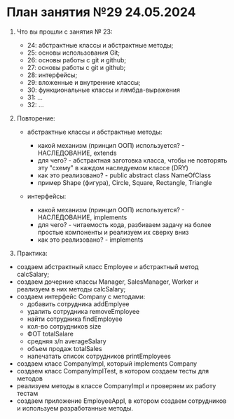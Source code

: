 

# План занятия №29 24.05.2024

1. Что вы прошли с занятия № 23:
   - 24: абстрактные классы и абстрактные методы;
   - 25: основы использования Git;
   - 26: oсновы работы с git и github;
   - 27: основы работы с git и github;
   - 28: интерфейсы;
   - 29: вложенные и внутренние классы;
   - 30: функциональные классы и лямбда-выражения
   - 31: ...
   - 32: ...

2. Повторение:
   - абстрактные классы и абстрактные методы:
     - какой механизм (принцип ООП) используется? - НАСЛЕДОВАНИЕ, extends
     - для чего? - абстрактная заготовка класса, чтобы не повторять эту "схему" в каждом наследуемом классе (DRY)
     - как это реализовано? - public abstract class NameOfClass
     - пример Shape (фигура), Circle, Square, Rectangle, Triangle
     
   - интерфейсы:
     - какой механизм (принцип ООП) используется? - НАСЛЕДОВАНИЕ, implements
     - для чего? - читаемость кода, разбиваем задачу на более простые компоненты и реализуем их сверху вниз
     - как это реализовано? - implements

3. Практика:
- создаем абстрактный класс Employee и абстрактный метод calcSalary;
- создаем дочерние классы Manager, SalesManager, Worker и реализуем в них методы calcSalary;
- создаем интерфейс Company с методами:
    - добавить сотрудника addEmplyee
    - удалить сотрудника removeEmployee
    - найти сотрудника findEmployee
    - кол-во сотрудников size
    - ФОТ totalSalare
    - средняя з/п averageSalary
    - объем продаж totalSales
    - напечатать список сотрудников printEmployees
- создаем класс CompanyImpl, который implements Company
- создаем класс CompanyImplTest, в котором создаем тесты для методов
- реализуем методы в классе CompanyImpl и проверяем их работу тестам
- создаем приложение EmployeeAppl, в котором создаем сотрудников и используем разработанные методы.